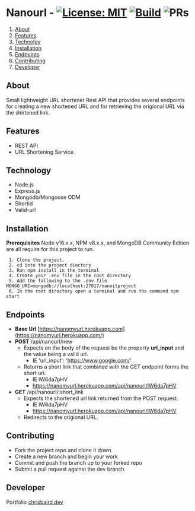 # Nanourl - [![License: MIT](https://img.shields.io/badge/License-MIT-yellow.svg)](https://opensource.org/licenses/MIT) [![Build](https://img.shields.io/badge/Build-Passing-brightgreen)](#) ![PRs](https://img.shields.io/badge/PRs-welcome-green)

 1. [About](#About)
 2. [Features](#Features)
 3. [Technolgy](#Technology)
 4. [Installation](#Installation)
 5. [Endpoints](#Endpoints)
 6. [Contributing](#Contributing)
 7. [Developer](#Developer)

## About
Small lightweight URL shortener Rest API that provides several endpoints for creating a new shortened URL and for retrieving the origional URL via the shirtened link.

## Features

 - REST API
 - URL Shortening Service

## Technology

 - Node.js
 - Express.js
 - Mongodb/Mongoose ODM
 - Shortid
 - Valid-url

## Installation

**Prerequisites**
Node v16.x.x, NPM v8.x.x, and MongoDB Community Edition are all require for this project to run.

	 1. Clone the project.
	 2. cd into the project diectory
	 3. Run npm install in the terminal
	 4. Create your .env file in the root directory
	 5. Add the following to the .env file MONGO_URI=mongodb://localhost:27017/nanoitproject
	 6. In the root directory open a terminal and run the command npm start
		  

## Endpoints

- **Base Url** [https://nanomyurl.herokuapp.com](https://nanomyurl.herokuapp.com/)
- **POST** /api/nanourl/new
	 - Expects on the body of the request be the property **url_input** and the value being a valid url.
		 - IE 'url_input': 'https://www.google.com/'
	- Returns a short link that combined with the GET endpoint forms the short url. 
		- IE lW6da7pHV
		- https://nanomyurl.herokuapp.com/api/nanourl/lW6da7pHV 
 - **GET** /api/nanourl/:short_link
   - Expects the shortened url link returned from the POST request.
	   - IE lW6da7pHV
	   - https://nanomyurl.herokuapp.com/api/nanourl/lW6da7pHV
	- Redirects to the origional URL.


## Contributing
	

 - Fork the project repo and clone it down
 - Create a new branch and begin your work
 - Commit and push the branch up to your forked repo
 - Submit a pull request against the dev branch


## Developer
Portfolio
[chrisbaird.dev](https://chrisbairddev.herokuapp.com/)
